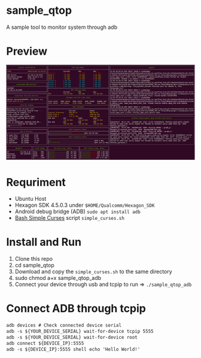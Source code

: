 # sample_qtop
A sample tool to monitor system through adb

# Preview
![](https://github.com/tomwang221812/sample_qtop/blob/main/preview.png)

# Requriment
  - Ubuntu Host
  - Hexagon SDK 4.5.0.3 under `$HOME/Qualcomm/Hexagon_SDK`
  - Android debug bridge (ADB) `sudo apt install adb`
  - [Bash Simple Curses](https://github.com/metal3d/bashsimplecurse) script `simple_curses.sh`

# Install and Run
1. Clone this repo
2. cd sample_qtop
3. Download and copy the `simple_curses.sh` to the same directory
4. sudo chmod a+x sample_qtop_adb
5. Connect your device through usb and tcpip to run => `./sample_qtop_adb`

# Connect ADB through tcpip
```
adb devices # Check connected device serial
adb -s ${YOUR_DEVICE_SERIAL} wait-for-device tcpip 5555
adb -s ${YOUR_DEVICE_SERIAL} wait-for-device root
adb connect ${DEVICE_IP}:5555
adb -s ${DEVICE_IP}:5555 shell echo 'Hello World!'
```
